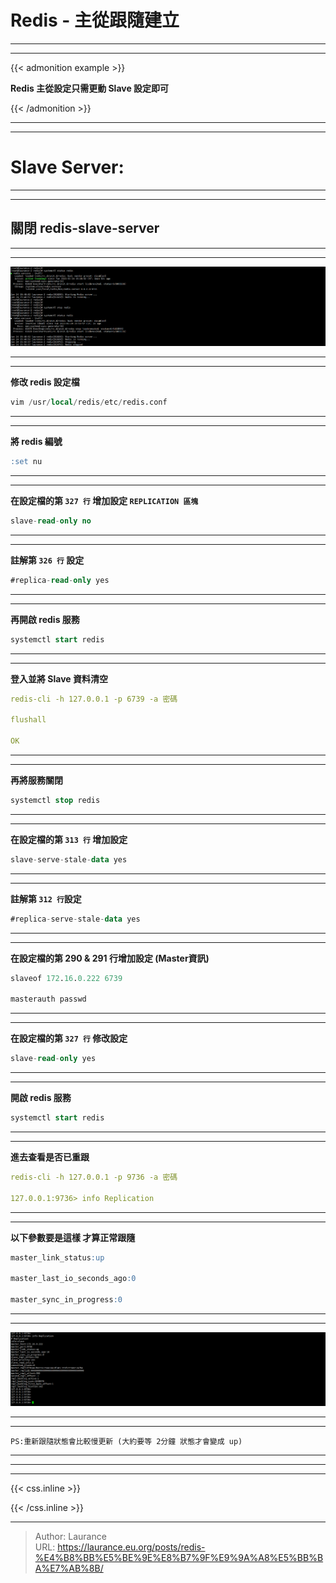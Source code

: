 # Redis - 主從跟隨建立


***
***

{{< admonition example >}}

**Redis 主從設定只需更動 Slave 設定即可**

{{< /admonition >}}

***
***

**Slave Server:**
=====

***
***

**關閉 redis-slave-server**
-----

***
***

![](101.png)

***
***

**修改 redis 設定檔**

```sql
vim /usr/local/redis/etc/redis.conf
```

***
***

**將 redis 編號**

```sql
:set nu
```

***
***

**在設定檔的第 `327 行` 增加設定 `REPLICATION 區塊`**

```sql
slave-read-only no
```

***
***
    
**註解第 `326 行` 設定**

```sql
#replica-read-only yes
```

***
***

**再開啟 redis 服務**

```sql
systemctl start redis
```

***
***
    
**登入並將 Slave 資料清空**

```yaml
redis-cli -h 127.0.0.1 -p 6739 -a 密碼
    
flushall
    
OK
```

***
***

**再將服務關閉**

```sql
systemctl stop redis
```

***
***
    
**在設定檔的第 `313 行` 增加設定**

```sql
slave-serve-stale-data yes
```

***
***
    
**註解第 `312 行`設定**

```sql
#replica-serve-stale-data yes
```

***
***
   
**在設定檔的第 290 & 291 行增加設定 (Master資訊)**

```sql
slaveof 172.16.0.222 6739
    
masterauth passwd
```

***
***
    
**在設定檔的第 `327 行` 修改設定**

```sql
slave-read-only yes
```

***
***
    
**開啟 redis 服務**

```sql
systemctl start redis
```

***
***
    
**進去查看是否已重跟**

```yaml
redis-cli -h 127.0.0.1 -p 9736 -a 密碼
    
127.0.0.1:9736> info Replication
```

***
***
    
**以下參數要是這樣 才算正常跟隨**

```sql
master_link_status:up
    
master_last_io_seconds_ago:0
    
master_sync_in_progress:0
```

***
***
    
![](102.png)

***
***

`PS:重新跟隨狀態會比較慢更新 (大約要等 2分鐘 狀態才會變成 up)`

***
***



***

{{< css.inline >}}
<style>
.emojify {
	font-family: Apple Color Emoji, Segoe UI Emoji, NotoColorEmoji, Segoe UI Symbol, Android Emoji, EmojiSymbols;
	font-size: 2rem;
	vertical-align: middle;
}
@media screen and (max-width:650px) {
  .nowrap {
    display: block;
    margin: 25px 0;
  }
}
</style>
{{< /css.inline >}}


---

> Author: Laurance  
> URL: https://laurance.eu.org/posts/redis-%E4%B8%BB%E5%BE%9E%E8%B7%9F%E9%9A%A8%E5%BB%BA%E7%AB%8B/  

